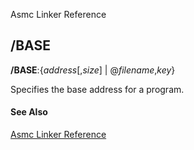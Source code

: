 Asmc Linker Reference

## /BASE

**/BASE**:{_address_[,_size_] | @_filename_,_key_}

Specifies the base address for a program.

#### See Also

[Asmc Linker Reference](readme.md)
